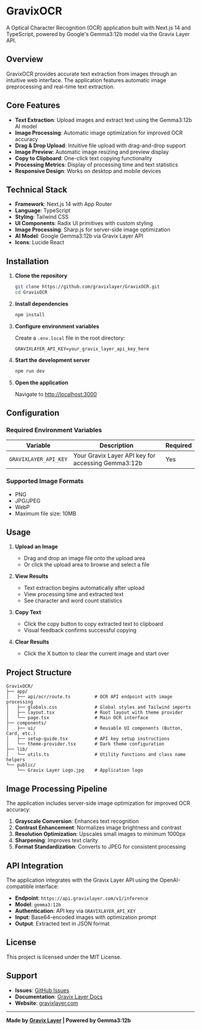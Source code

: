 # GravixOCR

A Optical Character Recognition (OCR) application built with Next.js 14 and TypeScript, powered by Google's Gemma3:12b model via the Gravix Layer API.

## Overview

GravixOCR provides accurate text extraction from images through an intuitive web interface. The application features automatic image preprocessing and real-time text extraction.

## Core Features

- **Text Extraction**: Upload images and extract text using the Gemma3:12b AI model
- **Image Processing**: Automatic image optimization for improved OCR accuracy
- **Drag & Drop Upload**: Intuitive file upload with drag-and-drop support
- **Image Preview**: Automatic image resizing and preview display
- **Copy to Clipboard**: One-click text copying functionality
- **Processing Metrics**: Display of processing time and text statistics
- **Responsive Design**: Works on desktop and mobile devices

## Technical Stack

- **Framework**: Next.js 14 with App Router
- **Language**: TypeScript
- **Styling**: Tailwind CSS
- **UI Components**: Radix UI primitives with custom styling
- **Image Processing**: Sharp.js for server-side image optimization
- **AI Model**: Google Gemma3:12b via Gravix Layer API
- **Icons**: Lucide React

## Installation

1. **Clone the repository**
   ```bash
   git clone https://github.com/gravixlayer/GravixOCR.git
   cd GravixOCR
   ```

2. **Install dependencies**
   ```bash
   npm install
   ```

3. **Configure environment variables**
   
   Create a `.env.local` file in the root directory:
   ```env
   GRAVIXLAYER_API_KEY=your_gravix_layer_api_key_here
   ```

4. **Start the development server**
   ```bash
   npm run dev
   ```

5. **Open the application**
   
   Navigate to [http://localhost:3000](http://localhost:3000)

## Configuration

### Required Environment Variables

| Variable | Description | Required |
|----------|-------------|----------|
| `GRAVIXLAYER_API_KEY` | Your Gravix Layer API key for accessing Gemma3:12b | Yes |

### Supported Image Formats

- PNG
- JPG/JPEG  
- WebP
- Maximum file size: 10MB


## Usage

1. **Upload an Image**
   - Drag and drop an image file onto the upload area
   - Or click the upload area to browse and select a file

2. **View Results**
   - Text extraction begins automatically after upload
   - View processing time and extracted text
   - See character and word count statistics

3. **Copy Text**
   - Click the copy button to copy extracted text to clipboard
   - Visual feedback confirms successful copying

4. **Clear Results**
   - Click the X button to clear the current image and start over

## Project Structure

```
GravixOCR/
├── app/
│   ├── api/ocr/route.ts         # OCR API endpoint with image processing
│   ├── globals.css              # Global styles and Tailwind imports
│   ├── layout.tsx               # Root layout with theme provider
│   └── page.tsx                 # Main OCR interface
├── components/
│   ├── ui/                      # Reusable UI components (Button, Card, etc.)
│   ├── setup-guide.tsx          # API key setup instructions
│   └── theme-provider.tsx       # Dark theme configuration
├── lib/
│   └── utils.ts                 # Utility functions and class name helpers
└── public/
    └── Gravix Layer Logo.jpg    # Application logo
```

## Image Processing Pipeline

The application includes server-side image optimization for improved OCR accuracy:

1. **Grayscale Conversion**: Enhances text recognition
2. **Contrast Enhancement**: Normalizes image brightness and contrast  
3. **Resolution Optimization**: Upscales small images to minimum 1000px
4. **Sharpening**: Improves text clarity
5. **Format Standardization**: Converts to JPEG for consistent processing

## API Integration

The application integrates with the Gravix Layer API using the OpenAI-compatible interface:

- **Endpoint**: `https://api.gravixlayer.com/v1/inference`
- **Model**: `gemma3:12b`
- **Authentication**: API key via `GRAVIXLAYER_API_KEY`
- **Input**: Base64-encoded images with optimization prompt
- **Output**: Extracted text in JSON format

## License

This project is licensed under the MIT License.

## Support

- **Issues**: [GitHub Issues](https://github.com/gravixlayer/GravixOCR/issues)
- **Documentation**: [Gravix Layer Docs](https://docs.gravixlayer.com)
- **Website**: [gravixlayer.com](https://gravixlayer.com)

---

**Made by [Gravix Layer](https://gravixlayer.com) | Powered by Gemma3:12b**